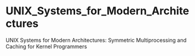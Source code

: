 # UNIX_Systems_for_Modern_Architectures
UNIX Systems for Modern Architectures: Symmetric Multiprocessing and Caching for Kernel Programmers
